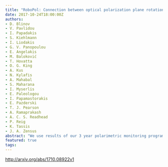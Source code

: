 ```yaml
---
title: "RoboPol: Connection between optical polarization plane rotations and   gamma-ray flares in blazars"
date: 2017-10-24T18:00:00Z
authors:
- D. Blinov
- V. Pavlidou
- I. Papadakis
- S. Kiehlmann
- I. Liodakis
- G. V. Panopoulou
- E. Angelakis
- M. Baloković
- T. Hovatta
- O. G. King
- A. Kus
- N. Kylafis
- A. Mahabal
- S. Maharana
- I. Myserlis
- E. Paleologou
- I. Papamastorakis
- E. Pazderski
- T. J. Pearson
- A. Ramaprakash
- A. C. S. Readhead
- P. Reig
- K. Tassis
- J. A. Zensus
abstract: "We use results of our 3 year polarimetric monitoring program to investigate the previously suggested connection between rotations of the polarization plane in the optical emission of blazars and their gamma-ray flares in the GeV band. The homogeneous set of 40 rotation events in 24 sources detected by {em RoboPol} is analysed together with the gamma-ray data provided by {em Fermi}-LAT. We confirm that polarization plane rotations are indeed related to the closest gamma-ray flares in blazars and the time lags between these events are consistent with zero. Amplitudes of the rotations are anticorrelated with amplitudes of the gamma-ray flares. This is presumably caused by higher relativistic boosting (higher Doppler factors) in blazars that exhibit smaller amplitude polarization plane rotations. Moreover, the time scales of rotations and flares are marginally correlated."
featured: true
tags:
---
```

http://arxiv.org/abs/1710.08922v1